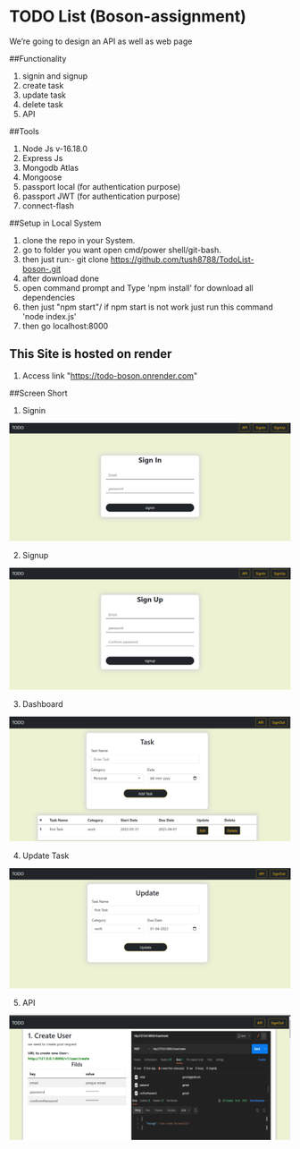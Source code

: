 # TODO List (Boson-assignment)
We’re going to design an API as well as web page

##Functionality
1. signin and signup
2. create task
3. update task
4. delete task
5. API

##Tools 
1. Node Js  v-16.18.0
2. Express Js
3. Mongodb Atlas
4. Mongoose
5. passport local (for authentication purpose)
6. passport JWT (for authentication purpose)
7. connect-flash


##Setup in Local System

1. clone the repo in your System.
2. go to folder you want open cmd/power shell/git-bash. 
3. then just run:- git clone https://github.com/tush8788/TodoList-boson-.git
4. after download done 
5. open command prompt and Type 'npm install' for download all dependencies 
6. then just "npm start"/ if npm start is not work just run this command 'node index.js'
7. then go localhost:8000

## This Site is hosted on render
1. Access link "https://todo-boson.onrender.com"

##Screen Short
1. Signin

![plot](./assets/img/web/signin.png)

2. Signup

![plot](./assets/img/web/signup.png)

3. Dashboard

![plot](./assets/img/web/home.png)


4. Update Task

![plot](./assets/img/web/update.png)


5. API

![plot](./assets/img/web/api.png)
